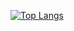 [![Top Langs](https://github-readme-stats.vercel.app/api/top-langs/?username=fsdecv&layout=compact)](https://github.com/anuraghazra/github-readme-stats)
